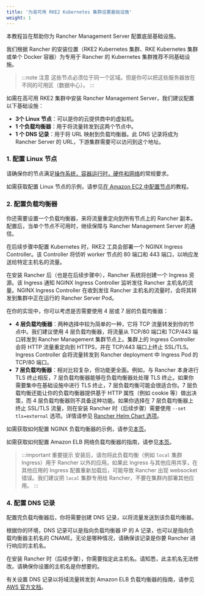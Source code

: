 ```yaml
---
title: '为高可用 RKE2 Kubernetes 集群设置基础设施'
weight: 1
---
```


本教程旨在帮助你为 Rancher Management Server 配置底层基础设施。

我们根据 Rancher 的安装位置（RKE2 Kubernetes 集群、RKE Kubernetes 集群或单个 Docker 容器）为专用于 Rancher 的 Kubernetes 集群推荐不同基础设施。

> :::note 注意
> 这些节点必须位于同一个区域。但是你可以把这些服务器放在不同的可用区（数据中心）。
> :::

如需在高可用 RKE2 集群中安装 Rancher Management Server，我们建议配置以下基础设施：

- **3个 Linux 节点**：可以是你的云提供商中的虚拟机。
- **1 个负载均衡器**：用于将流量转发到这两个节点中。
- **1 个 DNS 记录**：用于将 URL 映射到负载均衡器。此 DNS 记录将成为 Rancher Server 的 URL，下游集群需要可以访问到这个地址。

### 1. 配置 Linux 节点

请确保你的节点满足[操作系统，容器运行时，硬件和网络]({{<baseurl>}}/rancher/v2.6/en/installation/requirements/)的常规要求。

如需获取配置 Linux 节点的示例，请参见[在 Amazon EC2 中配置节点]({{<baseurl>}}/rancher/v2.6/en/installation/resources/k8s-tutorials/infrastructure-tutorials/ec2-node)的教程。

### 2. 配置负载均衡器

你还需要设置一个负载均衡器，来将流量重定向到所有节点上的 Rancher 副本。配置后，当单个节点不可用时，继续保障与 Rancher Management Server 的通信。

在后续步骤中配置 Kubernetes 时，RKE2 工具会部署一个 NGINX Ingress Controller。该 Controller 将侦听 worker 节点的 80 端口和 443 端口，以响应发送给特定主机名的流量。

在安装 Rancher 后（也是在后续步骤中），Rancher 系统将创建一个 Ingress 资源。该 Ingress 通知 NGINX Ingress Controller 监听发往 Rancher 主机名的流量。NGINX Ingress Controller 在收到发往 Rancher 主机名的流量时，会将其转发到集群中正在运行的 Rancher Server Pod。

在你的实现中，你可以考虑是否需要使用 4 层或 7 层的负载均衡器：

- **4 层负载均衡器**：两种选择中较为简单的一种，它将 TCP 流量转发到你的节点中。我们建议使用 4 层负载均衡器，将流量从 TCP/80 端口和 TCP/443 端口转发到 Rancher Management 集群节点上。集群上的 Ingress Controller 会将 HTTP 流量重定向到 HTTPS，并在 TCP/443 端口上终止 SSL/TLS。Ingress Controller 会将流量转发到 Rancher deployment 中 Ingress Pod 的 TCP/80 端口。
- **7 层负载均衡器**：相对比较复杂，但功能更全面。例如，与 Rancher 本身进行 TLS 终止相反，7 层负载均衡器能够在负载均衡器处处理 TLS 终止。如果你需要集中在基础设施中进行 TLS 终止，7 层负载均衡可能会很适合你。7 层负载均衡还能让你的负载均衡器提供基于 HTTP 属性（例如 cookie 等）做出决策，而 4 层负载均衡器则不具备这种功能。如果你选择在 7 层负载均衡器上终止 SSL/TLS 流量，则在安装 Rancher 时（后续步骤）需要使用 `--set tls=external` 选项。详情请参见 [Rancher Helm Chart 选项]({{<baseurl>}}/rancher/v2.6/en/installation/resources/chart-options/#external-tls-termination)。

如需获取如何配置 NGINX 负载均衡器的示例，请参见[本页]({{<baseurl>}}/rancher/v2.6/en/installation/resources/k8s-tutorials/infrastructure-tutorials/nginx/)。

如需获取如何配置 Amazon ELB 网络负载均衡器的指南，请参见[本页]({{<baseurl>}}/rancher/v2.6/en/installation/resources/k8s-tutorials/infrastructure-tutorials/nlb/)。

> :::important 重要提示
> 安装后，请勿将此负载均衡（例如 `local` 集群 Ingress）用于 Rancher 以外的应用。如果此 Ingress 与其他应用共享，在其他应用的 Ingress 配置重新加载后，可能导致 Rancher 出现 websocket 错误。我们建议把 `local` 集群专用给 Rancher，不要在集群内部署其他应用。
> :::

### 4. 配置 DNS 记录

配置完负载均衡器后，你将需要创建 DNS 记录，以将流量发送到该负载均衡器。

根据你的环境，DNS 记录可以是指向负载均衡器 IP 的 A 记录，也可以是指向负载均衡器主机名的 CNAME。无论是哪种情况，请确保该记录是你要 Rancher 进行响应的主机名。

在安装 Rancher 时（后续步骤），你需要指定此主机名。请知悉，此主机名无法修改。请确保你设置的主机名是你想要的。

有关设置 DNS 记录以将域流量转发到 Amazon ELB 负载均衡器的指南，请参见 [AWS 官方文档](https://docs.aws.amazon.com/Route53/latest/DeveloperGuide/routing-to-elb-load-balancer)。